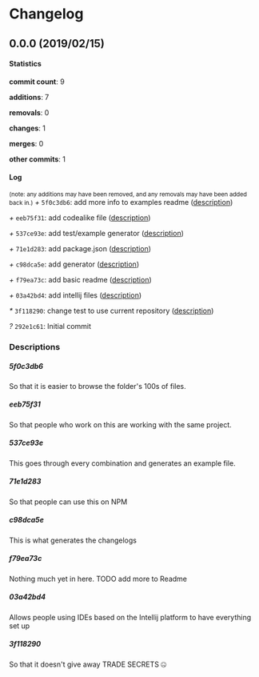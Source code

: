 # Changelog
## 0.0.0 (2019/02/15)
#### Statistics
**commit count**: 9

**additions**: 7

**removals**: 0

**changes**: 1

**merges**: 0

**other commits**: 1

#### Log
<small>(note: any additions may have been removed, and any removals may have been added back in.)</small>
*+* `5f0c3db6`: add more info to examples readme ([description](#5f0c3db6-12))

*+* `eeb75f31`: add codealike file ([description](#eeb75f31-12))

*+* `537ce93e`: add test/example generator ([description](#537ce93e-12))

*+* `71e1d283`: add package.json ([description](#71e1d283-12))

*+* `c98dca5e`: add generator ([description](#c98dca5e-12))

*+* `f79ea73c`: add basic readme ([description](#f79ea73c-12))

*+* `03a42bd4`: add intellij files ([description](#03a42bd4-12))

*\** `3f118290`: change test to use current repository ([description](#3f118290-12))

*?* `292e1c61`: Initial commit

### Descriptions
##### 5f0c3db6
So that it is easier to browse the folder's 100s of files.
##### eeb75f31
So that people who work on this are working with the same project.
##### 537ce93e
This goes through every combination and generates an example file.
##### 71e1d283
So that people can use this on NPM
##### c98dca5e
This is what generates the changelogs
##### f79ea73c
Nothing much yet in here. TODO add more to Readme
##### 03a42bd4
Allows people using IDEs based on the Intellij platform to have everything set up
##### 3f118290
So that it doesn't give away TRADE SECRETS 🤐
